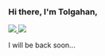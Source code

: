 ### Hi there, I'm Tolgahan,
<p align="justify color-bg-secondary">
  <a href='https://tolgahanacar.net'>
    <img src="https://img.shields.io/badge/Blog-tolgahanacar.net-blue">
  <a/>
  <a href='https://acarn.net'>
    <img src="https://img.shields.io/badge/Founder-acarn-red">
  <a/>
</p>
<p>I will be back soon...</p>
    <!--
<h2>Github Stats</h2>
[![tolgahanacar's github stats](https://github-readme-stats.vercel.app/api?username=tolgahanacar&count_private=true&show_icons=true&theme=radical&hide_rank=false)](https://github.com/tolgahanacar/github-readme-stats)
<!--[![Top Langs](https://github-readme-stats.vercel.app/api/top-langs/?username=tolgahanacar)](https://github.com/tolgahanacar/github-readme-stats)
<h2>Latest Blog Posts</h2>
<ul>
  <li><a href="https://forum.donanimhaber.com/bedava-site-ici-seo-makalesi--140490628">On-Page Seo Guide</a>
</ul>    
<h2>Contact</h2>
<ul>
  <li>:email:  <a href="mailto:hi@tolgahanacar.net">Send Email</a>
  <li>:office: <a href="https://www.linkedin.com/in/tolgahan-acar/">Connection Request</a>
  <li>:earth_africa: <a href="https://tolgahanacar.net">More information</a>
</ul>    -->

